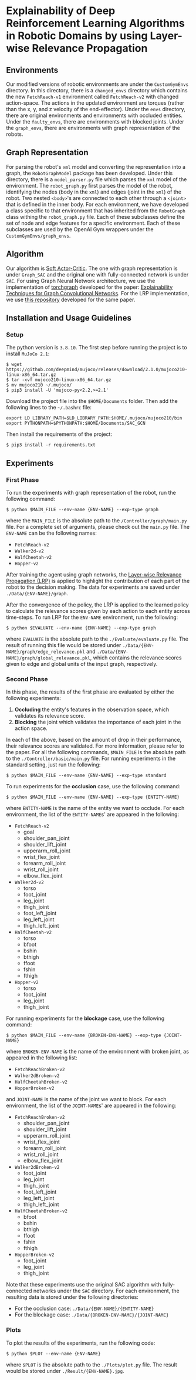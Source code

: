 # Explainability of Deep Reinforcement Learning Algorithms in Robotic Domains by using Layer-wise Relevance Propagation

## Environments
Our modified versions of robotic environments are under the `CustomGymEnvs` directory.
In this directory, there is a `changed_envs` directory which contains the new `FetchReach-v1`
environment called `FetchReach-v2` with changed action-space. The actions in the updated environment are torques (rather than
the x, y, and z velocity of the end-effector). Under the `envs` directory, there are 
original environments and environments with occluded entities. Under the `faulty_envs`, there
are environments with blocked joints. Under the `graph_envs`, there are environments with graph
representation of the robots.

## Graph Representation 
For parsing the robot's `xml` model and converting the representation into a graph, the 
`RobotGraphModel` package has been developed. Under this directory, there is a `model_parser.py`
file which parses the `xml` model of the environment. The `robot_graph.py` first parses the model
of the robot, identifying the nodes (body in the `xml`) and edges (joint in the `xml`) of the robot.
Two nested `<body>`'s are connected to each other through a `<joint>` that is defined in the inner body.
For each environment, we have developed a class specific to that environment that has inherited from 
the `RobotGraph` class withing the `robot_graph.py` file. Each of these subclasses define the
set of node and edge features for a specific environment. Each of these subclasses are used
by the OpenAI Gym wrappers under the `CustomGymEnvs/graph_envs`. 

## Algorithm
Our algorithm is [Soft Actor-Critic](https://arxiv.org/abs/1812.05905). The one with graph representation is
under `Graph_SAC` and the original one with fully-connected network is under `SAC`. For using
Graph Neural Network architecture, we use the implementation of 
[torchgraph](https://github.com/baldassarreFe/torchgraphs.git) developed for the paper: 
[Explainability Techniques for Graph Convolutional Networks](https://arxiv.org/abs/1905.13686).
For the LRP implementation, we use [this repository](https://github.com/baldassarreFe/graph-network-explainability) developed for the same paper.
## Installation and Usage Guidelines 
### Setup
The python version is `3.8.10`.
The first step before running the project is to install `MuJoCo 2.1`:
```
$ wget https://github.com/deepmind/mujoco/releases/download/2.1.0/mujoco210-linux-x86_64.tar.gz
$ tar -xvf mujoco210-linux-x86_64.tar.gz
$ mv mujoco210 ~/.mujoco/
$ pip3 install -U 'mujoco-py<2.2,>=2.1'
```
Download the project file into the `$HOME/Documents` folder. 
Then add the following lines to the `~/.bashrc` file:
```
export LD_LIBRARY_PATH=$LD_LIBRARY_PATH:$HOME/.mujoco/mujoco210/bin
export PYTHONPATH=$PYTHONPATH:$HOME/Documents/SAC_GCN
```
Then install the requirements of the project:
```
$ pip3 install -r requirements.txt
```
## Experiments 
### First Phase 
To run the experiments with graph representation of the robot, run the following command:
```
$ python $MAIN_FILE --env-name {ENV-NAME} --exp-type graph
```
where the `MAIN_FILE` is the absolute path to the `/Controller/graph/main.py` file. For a complete set of arguments, please 
check out the `main.py` file. The `ENV-NAME` can be the following names:
- `FetchReach-v2`
- `Walker2d-v2`
- `HalfCheetah-v2`
- `Hopper-v2`

After training the agent using graph networks, the [Layer-wise Relevance Propagation (LRP)](https://journals.plos.org/plosone/article?id=10.1371/journal.pone.0130140)
is applied to highlight the contribution of each part of the robot to the decision making. The data
for experiments are saved under `./Data/{ENV-NAME}/graph`. 

After the convergence of the policy, the LRP is applied to the learned policy to calculate the relevance scores given 
by each action to each entity across time-steps. To run LRP for the `ENV-NAME` environment, 
run the following:
```
$ python $EVALUATE --env-name {ENV-NAME} --exp-type graph
```
where `EVALUATE` is the absolute path to the `./Evaluate/evaluate.py` file. The result of 
running this file would be stored under `./Data/{ENV-NAME}/graph/edge_relevance.pkl` 
and `./Data/{ENV-NAME}/graph/global_relevance.pkl`, which contains the relevance scores given
to edge and global units of the input graph, respectively.

### Second Phase
In this phase, the results of the first phase are evaluated by either the following experiments:
1) **Occluding** the entity's features in the observation space, which validates its relevance score.
2) **Blocking** the joint which validates the importance of each joint in the action space. 

In each of the above, based on the amount of drop in their performance, their relevance scores are validated.
For more information, please refer to the paper. 
For all the following commands, `$MAIN_FILE` is the absolute path to the 
`./Controller/basic/main.py` file.
For running experiments in the standard setting, just run the following:
```
$ python $MAIN_FILE --env-name {ENV-NAME} --exp-type standard
```
To run experiments for the **occlusion** case, use the following command:
```
$ python $MAIN_FILE --env-name {ENV-NAME} --exp-type {ENTITY-NAME}
```
where `ENTITY-NAME` is the name of the entity we want to occlude. For each environment, the list
of the `ENTITY-NAME`s' are appeared in the following:
- `FetchReach-v2`
  - goal
  - shoulder_pan_joint
  - shoulder_lift_joint
  - upperarm_roll_joint
  - wrist_flex_joint
  - forearm_roll_joint
  - wrist_roll_joint
  - elbow_flex_joint
- `Walker2d-v2`
  - torso
  - foot_joint
  - leg_joint
  - thigh_joint
  - foot_left_joint
  - leg_left_joint
  - thigh_left_joint
- `HalfCheetah-v2`
  - torso
  - bfoot
  - bshin
  - bthigh
  - ffoot
  - fshin
  - fthigh
- `Hopper-v2`
  - torso
  - foot_joint
  - leg_joint
  - thigh_joint

For running experiments for the **blockage** case, use the following command:
```
$ python $MAIN_FILE --env-name {BROKEN-ENV-NAME} --exp-type {JOINT-NAME}
```
where `BROKEN-ENV-NAME` is the name of the environment with broken joint, as appeared in the
following list:
- `FetchReachBroken-v2`
- `Walker2dBroken-v2`
- `HalfCheetahBroken-v2`
- `HopperBroken-v2`

and `JOINT-NAME` is the name of the joint we want to block. For each environment, 
the list of the `JOINT-NAME`s' are appeared in the following:
- `FetchReachBroken-v2`
  - shoulder_pan_joint
  - shoulder_lift_joint
  - upperarm_roll_joint
  - wrist_flex_joint
  - forearm_roll_joint
  - wrist_roll_joint
  - elbow_flex_joint
- `Walker2dBroken-v2`
  - foot_joint
  - leg_joint
  - thigh_joint
  - foot_left_joint
  - leg_left_joint
  - thigh_left_joint
- `HalfCheetahBroken-v2`
  - bfoot
  - bshin
  - bthigh
  - ffoot
  - fshin
  - fthigh
- `HopperBroken-v2`
  - foot_joint
  - leg_joint
  - thigh_joint

Note that these experiments use the original SAC algorithm with fully-connected networks
under the `SAC` directory. For each environment, the resulting data is stored under the following
directories:
- For the occlusion case: `./Data/{ENV-NAME}/{ENTITY-NAME}`
- For the blockage case: `./Data/{BROKEN-ENV-NAME}/{JOINT-NAME}`


### Plots
To plot the results of the experiments, run the following code:
```
$ python $PLOT --env-name {ENV-NAME}
```
where `$PLOT` is the absolute path to the `./Plots/plot.py` file.
The result would be stored under `./Result/{ENV-NAME}.jpg`.
